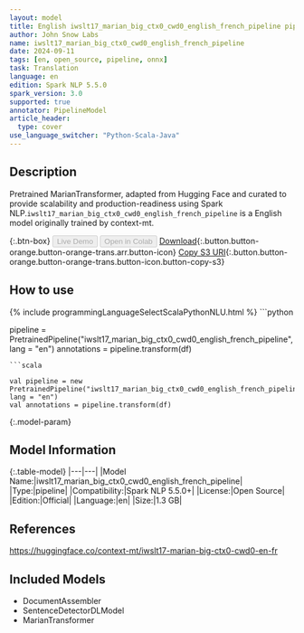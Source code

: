 ```yaml
---
layout: model
title: English iwslt17_marian_big_ctx0_cwd0_english_french_pipeline pipeline MarianTransformer from context-mt
author: John Snow Labs
name: iwslt17_marian_big_ctx0_cwd0_english_french_pipeline
date: 2024-09-11
tags: [en, open_source, pipeline, onnx]
task: Translation
language: en
edition: Spark NLP 5.5.0
spark_version: 3.0
supported: true
annotator: PipelineModel
article_header:
  type: cover
use_language_switcher: "Python-Scala-Java"
---
```


## Description

Pretrained MarianTransformer, adapted from Hugging Face and curated to provide scalability and production-readiness using Spark NLP.`iwslt17_marian_big_ctx0_cwd0_english_french_pipeline` is a English model originally trained by context-mt.

{:.btn-box}
<button class="button button-orange" disabled>Live Demo</button>
<button class="button button-orange" disabled>Open in Colab</button>
[Download](https://s3.amazonaws.com/auxdata.johnsnowlabs.com/public/models/iwslt17_marian_big_ctx0_cwd0_english_french_pipeline_en_5.5.0_3.0_1726049876085.zip){:.button.button-orange.button-orange-trans.arr.button-icon}
[Copy S3 URI](s3://auxdata.johnsnowlabs.com/public/models/iwslt17_marian_big_ctx0_cwd0_english_french_pipeline_en_5.5.0_3.0_1726049876085.zip){:.button.button-orange.button-orange-trans.button-icon.button-copy-s3}

## How to use



<div class="tabs-box" markdown="1">
{% include programmingLanguageSelectScalaPythonNLU.html %}
```python

pipeline = PretrainedPipeline("iwslt17_marian_big_ctx0_cwd0_english_french_pipeline", lang = "en")
annotations =  pipeline.transform(df)   

```
```scala

val pipeline = new PretrainedPipeline("iwslt17_marian_big_ctx0_cwd0_english_french_pipeline", lang = "en")
val annotations = pipeline.transform(df)

```
</div>

{:.model-param}
## Model Information

{:.table-model}
|---|---|
|Model Name:|iwslt17_marian_big_ctx0_cwd0_english_french_pipeline|
|Type:|pipeline|
|Compatibility:|Spark NLP 5.5.0+|
|License:|Open Source|
|Edition:|Official|
|Language:|en|
|Size:|1.3 GB|

## References

https://huggingface.co/context-mt/iwslt17-marian-big-ctx0-cwd0-en-fr

## Included Models

- DocumentAssembler
- SentenceDetectorDLModel
- MarianTransformer
